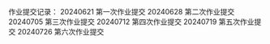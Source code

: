 作业提交记录： 
20240621 第一次作业提交 
20240628 第二次作业提交 
20240705 第三次作业提交 
20240712 第四次作业提交
20240719 第五次作业提交
20240726 第六次作业提交
